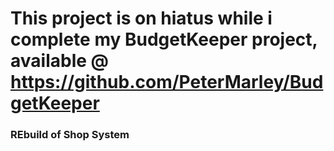 # This project is on hiatus while i complete my BudgetKeeper project, available @ https://github.com/PeterMarley/BudgetKeeper

### REbuild of Shop System
